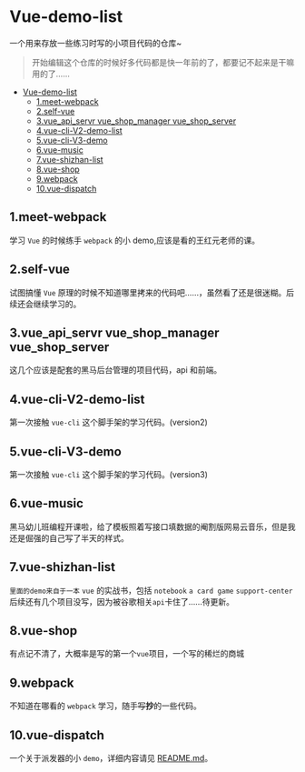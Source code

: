 # Vue-demo-list

一个用来存放一些练习时写的小项目代码的仓库~

> 开始编辑这个仓库的时候好多代码都是快一年前的了，都要记不起来是干嘛用的了……

- [Vue-demo-list](#vue-demo-list)
  - [1.meet-webpack](#1meet-webpack)
  - [2.self-vue](#2self-vue)
  - [3.vue_api_servr vue_shop_manager vue_shop_server](#3vue_api_servr-vue_shop_manager-vue_shop_server)
  - [4.vue-cli-V2-demo-list](#4vue-cli-v2-demo-list)
  - [5.vue-cli-V3-demo](#5vue-cli-v3-demo)
  - [6.vue-music](#6vue-music)
  - [7.vue-shizhan-list](#7vue-shizhan-list)
  - [8.vue-shop](#8vue-shop)
  - [9.webpack](#9webpack)
  - [10.vue-dispatch](#10vue-dispatch)

## 1.meet-webpack

学习 `Vue` 的时候练手 `webpack` 的小 demo,应该是看的王红元老师的课。

## 2.self-vue

试图搞懂 `Vue` 原理的时候不知道哪里拷来的代码吧……，虽然看了还是很迷糊。后续还会继续学习的。

## 3.vue_api_servr vue_shop_manager vue_shop_server

这几个应该是配套的黑马后台管理的项目代码，api 和前端。

## 4.vue-cli-V2-demo-list

第一次接触 `vue-cli` 这个脚手架的学习代码。(version2)

## 5.vue-cli-V3-demo

第一次接触 `vue-cli` 这个脚手架的学习代码。(version3)

## 6.vue-music

黑马幼儿班编程开课啦，给了模板照着写接口填数据的阉割版网易云音乐，但是我还是倔强的自己写了半天的样式。

## 7.vue-shizhan-list

`里面的demo来自于一本` `vue` 的实战书，包括 `notebook` `a card game` `support-center` 后续还有几个项目没写，因为被谷歌相关`api`卡住了……待更新。

## 8.vue-shop

有点记不清了，大概率是写的第一个`vue`项目，一个写的稀烂的商城

## 9.webpack

不知道在哪看的 `webpack` 学习，随手~~写~~**抄**的一些代码。

## 10.vue-dispatch

一个关于派发器的小 `demo`，详细内容请见 [README.md](/vue-dispatch/README.md)。
